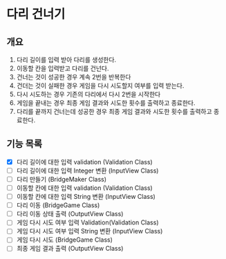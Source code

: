# 다리 건너기

## 개요

1. 다리 길이를 입력 받아 다리를 생성한다.
2. 이동할 칸을 입력받고 다리를 건넌다.
3. 건너는 것이 성공한 경우 계속 2번을 반복한다
4. 건더는 것이 실패한 경우 게임을 다시 시도할지 여부를 입력 받는다.
5. 다시 시도하는 경우 기존의 다리에서 다시 2번을 시작한다
6. 게임을 끝내는 경우 최종 게임 결과와 시도한 횟수를 출력하고 종료한다.
7. 다리를 끝까지 건너는데 성공한 경우 최종 게임 결과와 시도한 횟수를 출력하고 종료한다.



## 기능 목록

- [x] 다리 길이에 대한 입력 validation (Validation Class)
- [ ] 다리 길이에 대한 입력 Integer 변환 (InputView Class)
- [ ] 다리 만들기 (BridgeMaker Class)
- [ ] 이동할 칸에 대한 입력 validation (Validation Class)
- [ ] 이동할 칸에 대한 입력 String 변환 (InputView Class)
- [ ] 다리 이동 (BridgeGame Class)
- [ ] 다리 이동 상태 출력 (OutputView Class)
- [ ] 게임 다시 시도 여부 입력 Validation(Validation Class)
- [ ] 게임 다시 시도 여부 입력 String 변환 (InputView Class)
- [ ] 게임 다시 시도 (BridgeGame Class)
- [ ] 최종 게임 결과 출력 (OutputView Class)